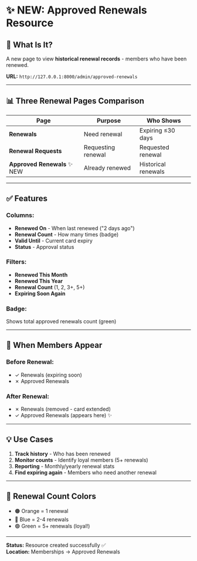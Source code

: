 # ✨ NEW: Approved Renewals Resource

## 🎯 What Is It?

A new page to view **historical renewal records** - members who have been renewed.

**URL:** `http://127.0.0.1:8000/admin/approved-renewals`

---

## 📊 Three Renewal Pages Comparison

| Page | Purpose | Who Shows |
|------|---------|-----------|
| **Renewals** | Need renewal | Expiring ≤30 days |
| **Renewal Requests** | Requesting renewal | Requested renewal |
| **Approved Renewals** ✨ NEW | Already renewed | Historical renewals |

---

## ✅ Features

### Columns:
- **Renewed On** - When last renewed ("2 days ago")
- **Renewal Count** - How many times (badge)
- **Valid Until** - Current card expiry
- **Status** - Approval status

### Filters:
- **Renewed This Month**
- **Renewed This Year**
- **Renewal Count** (1, 2, 3+, 5+)
- **Expiring Soon Again**

### Badge:
Shows total approved renewals count (green)

---

## 🔄 When Members Appear

### Before Renewal:
- ✓ Renewals (expiring soon)
- ✗ Approved Renewals

### After Renewal:
- ✗ Renewals (removed - card extended)
- ✓ Approved Renewals (appears here) ✨

---

## 💡 Use Cases

1. **Track history** - Who has been renewed
2. **Monitor counts** - Identify loyal members (5+ renewals)
3. **Reporting** - Monthly/yearly renewal stats
4. **Find expiring again** - Members who need another renewal

---

## 🎨 Renewal Count Colors

- 🟠 Orange = 1 renewal
- 🔵 Blue = 2-4 renewals
- 🟢 Green = 5+ renewals (loyal!)

---

**Status:** Resource created successfully ✅  
**Location:** Memberships → Approved Renewals

